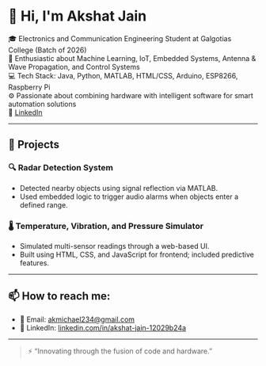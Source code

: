 

# 👋 Hi, I'm Akshat Jain

🎓 Electronics and Communication Engineering Student at Galgotias College (Batch of 2026)  
🧠 Enthusiastic about Machine Learning, IoT, Embedded Systems, Antenna & Wave Propagation, and Control Systems  
💻 Tech Stack: Java, Python, MATLAB, HTML/CSS, Arduino, ESP8266, Raspberry Pi  
⚙️ Passionate about combining hardware with intelligent software for smart automation solutions  
🔗 [LinkedIn](https://www.linkedin.com/in/akshat-jain-12029b24a)

---

## 🚀 Projects

### 🔍 Radar Detection System
- Detected nearby objects using signal reflection via MATLAB.
- Used embedded logic to trigger audio alarms when objects enter a defined range.

### 🌡️ Temperature, Vibration, and Pressure Simulator
- Simulated multi-sensor readings through a web-based UI.
- Built using HTML, CSS, and JavaScript for frontend; included predictive features.

---

## 📫 How to reach me:
- 📧 Email: akmichael234@gmail.com  
- 💼 LinkedIn: [linkedin.com/in/akshat-jain-12029b24a](https://www.linkedin.com/in/akshat-jain-12029b24a)

---

> ⚡ “Innovating through the fusion of code and hardware.”

